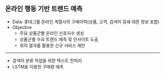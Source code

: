 ## 온라인 행동 기반 트렌드 예측
* Data: 롯데그룹 온라인 계열사의 구매이력(상품, 고객, 검색어 등에 대한 정보 포함)
* Objective
  + 주요 상품군별 온라인 선호지수 생성
  + 상품군별 수요 트렌드 예측 및 인사이트 도출
  + 위의 결과를 활용한 신규 서비스 제안
***
* 검색어 분류 작업을 위한 텍스트 전처리
* LSTM을 이용한 구매량 예측
